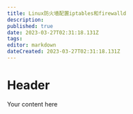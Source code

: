 ```yaml
---
title: Linux防火墙配置iptables和firewalld
description: 
published: true
date: 2023-03-27T02:31:18.131Z
tags: 
editor: markdown
dateCreated: 2023-03-27T02:31:18.131Z
---
```


# Header
Your content here